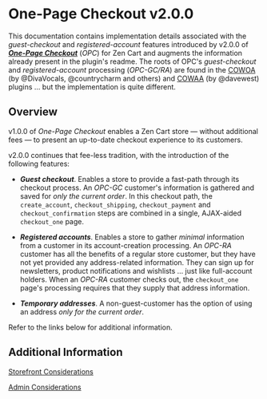 # One-Page Checkout v2.0.0 #

This documentation contains implementation details associated with the *guest-checkout* and *registered-account* features introduced by v2.0.0 of [***One-Page Checkout***](https://github.com/lat9/one_page_checkout) (*OPC*) for Zen Cart and augments the information already present in the plugin's readme. The roots of OPC's *guest-checkout* and *registered-account* processing (*OPC-GC/RA*) are found in the [COWOA](https://www.zen-cart.com/showthread.php?196995-COWOA-%28for-ZC-v1-5-x%29) (by @DivaVocals, @countrycharm and others) and [COWAA](https://www.zen-cart.com/downloads.php?do=file&id=2131) (by @davewest) plugins &hellip; but the implementation is quite different.

## Overview ##

v1.0.0 of *One-Page Checkout* enables a Zen Cart store &mdash; without additional fees &mdash; to present an up-to-date checkout experience to its customers. 

v2.0.0 continues that fee-less tradition, with the introduction of the following features:

- ***Guest checkout***. Enables a store to provide a fast-path through its checkout process.  An *OPC-GC* customer's information is gathered and saved for *only the current order*.  In this checkout path, the `create_account`, `checkout_shipping`, `checkout_payment` and `checkout_confirmation` steps are combined in a single, AJAX-aided `checkout_one` page.

- ***Registered accounts***.  Enables a store to gather *minimal* information from a customer in its account-creation processing.  An *OPC-RA* customer has all the benefits of a regular store customer, but they have not yet provided any address-related information.  They can sign up for newsletters, product notifications and wishlists &hellip; just like full-account holders.  When an *OPC-RA* customer checks out, the `checkout_one` page's processing requires that they supply that address information. 
- ***Temporary addresses***.  A non-guest-customer has the option of using an address *only for the current order*.  

Refer to the links below for additional information.

## Additional Information ###

[Storefront Considerations](pages/storefront.md)

[Admin Considerations](pages/admin.md)
